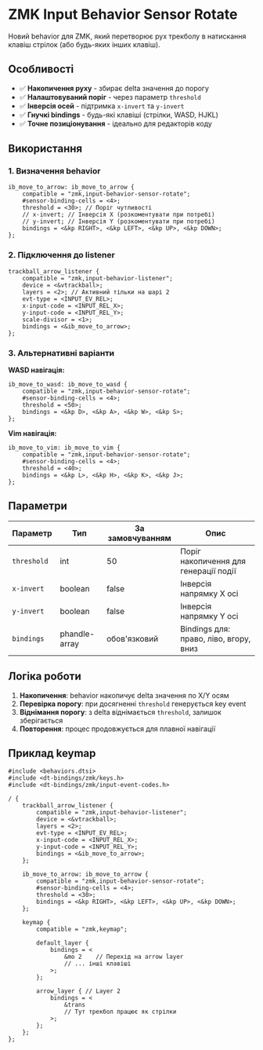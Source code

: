 # ZMK Input Behavior Sensor Rotate

Новий behavior для ZMK, який перетворює рух трекболу в натискання клавіш стрілок (або будь-яких інших клавіш).

## Особливості

- ✅ **Накопичення руху** - збирає delta значення до порогу
- ✅ **Налаштовуваний поріг** - через параметр `threshold`
- ✅ **Інверсія осей** - підтримка `x-invert` та `y-invert`
- ✅ **Гнучкі bindings** - будь-які клавіші (стрілки, WASD, HJKL)
- ✅ **Точне позиціонування** - ідеально для редакторів коду

## Використання

### 1. Визначення behavior

```dts
ib_move_to_arrow: ib_move_to_arrow {
    compatible = "zmk,input-behavior-sensor-rotate";
    #sensor-binding-cells = <4>;
    threshold = <30>; // Поріг чутливості
    // x-invert; // Інверсія X (розкоментувати при потребі)
    // y-invert; // Інверсія Y (розкоментувати при потребі)
    bindings = <&kp RIGHT>, <&kp LEFT>, <&kp UP>, <&kp DOWN>;
};
```

### 2. Підключення до listener

```dts
trackball_arrow_listener {
    compatible = "zmk,input-behavior-listener";
    device = <&vtrackball>;
    layers = <2>; // Активний тільки на шарі 2
    evt-type = <INPUT_EV_REL>;
    x-input-code = <INPUT_REL_X>;
    y-input-code = <INPUT_REL_Y>;
    scale-divisor = <1>;
    bindings = <&ib_move_to_arrow>;
};
```

### 3. Альтернативні варіанти

**WASD навігація:**
```dts
ib_move_to_wasd: ib_move_to_wasd {
    compatible = "zmk,input-behavior-sensor-rotate";
    #sensor-binding-cells = <4>;
    threshold = <50>;
    bindings = <&kp D>, <&kp A>, <&kp W>, <&kp S>;
};
```

**Vim навігація:**
```dts
ib_move_to_vim: ib_move_to_vim {
    compatible = "zmk,input-behavior-sensor-rotate";
    #sensor-binding-cells = <4>;
    threshold = <40>;
    bindings = <&kp L>, <&kp H>, <&kp K>, <&kp J>;
};
```

## Параметри

| Параметр | Тип | За замовчуванням | Опис |
|----------|-----|------------------|------|
| `threshold` | int | 50 | Поріг накопичення для генерації події |
| `x-invert` | boolean | false | Інверсія напрямку X осі |
| `y-invert` | boolean | false | Інверсія напрямку Y осі |
| `bindings` | phandle-array | обов'язковий | Bindings для: право, ліво, вгору, вниз |

## Логіка роботи

1. **Накопичення**: behavior накопичує delta значення по X/Y осям
2. **Перевірка порогу**: при досягненні `threshold` генерується key event
3. **Віднімання порогу**: з delta віднімається `threshold`, залишок зберігається
4. **Повторення**: процес продовжується для плавної навігації

## Приклад keymap

```dts
#include <behaviors.dtsi>
#include <dt-bindings/zmk/keys.h>
#include <dt-bindings/zmk/input-event-codes.h>

/ {
    trackball_arrow_listener {
        compatible = "zmk,input-behavior-listener";
        device = <&vtrackball>;
        layers = <2>;
        evt-type = <INPUT_EV_REL>;
        x-input-code = <INPUT_REL_X>;
        y-input-code = <INPUT_REL_Y>;
        bindings = <&ib_move_to_arrow>;
    };

    ib_move_to_arrow: ib_move_to_arrow {
        compatible = "zmk,input-behavior-sensor-rotate";
        #sensor-binding-cells = <4>;
        threshold = <30>;
        bindings = <&kp RIGHT>, <&kp LEFT>, <&kp UP>, <&kp DOWN>;
    };

    keymap {
        compatible = "zmk,keymap";
        
        default_layer {
            bindings = <
                &mo 2    // Перехід на arrow layer
                // ... інші клавіші
            >;
        };
        
        arrow_layer { // Layer 2
            bindings = <
                &trans
                // Тут трекбол працює як стрілки
            >;
        };
    };
};
``` 